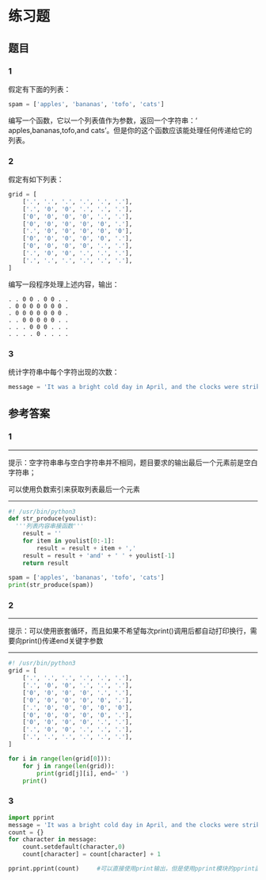 # 练习题

## 题目

### 1

假定有下面的列表：

```python
spam = ['apples', 'bananas', 'tofo', 'cats']
```

编写一个函数，它以一个列表值作为参数，返回一个字符串：‘ apples,bananas,tofo,and cats’。但是你的这个函数应该能处理任何传递给它的列表。

### 2

假定有如下列表：

```python
grid = [
    ['.', '.', '.', '.', '.', '.'],
    ['.', '0', '0', '.', '.', '.'],
    ['0', '0', '0', '0', '.', '.'],
    ['0', '0', '0', '0', '0', '.'],
    ['.', '0', '0', '0', '0', '0'],
    ['0', '0', '0', '0', '0', '.'],
    ['0', '0', '0', '0', '.', '.'],
    ['.', '0', '0', '.', '.', '.'],
    ['.', '.', '.', '.', '.', '.'],  
]
```

编写一段程序处理上述内容，输出：

```
. . 0 0 . 0 0 . . 
. 0 0 0 0 0 0 0 . 
. 0 0 0 0 0 0 0 . 
. . 0 0 0 0 0 . . 
. . . 0 0 0 . . . 
. . . . 0 . . . . 
```

### 3

统计字符串中每个字符出现的次数：

```python
message = 'It was a bright cold day in April, and the clocks were striking thirteen'
```





## 参考答案

### 1

---

提示：空字符串串与空白字符串并不相同，题目要求的输出最后一个元素前是空白字符串；

可以使用负数索引来获取列表最后一个元素

---

```python
#! /usr/bin/python3
def str_produce(youlist):
  '''列表内容串接函数'''
    result = ''
    for item in youlist[0:-1]:
        result = result + item + ','
    result = result + 'and' + ' ' + youlist[-1]
    return result
  
spam = ['apples', 'bananas', 'tofo', 'cats']
print(str_produce(spam))
```

### 2

---

提示：可以使用嵌套循环，而且如果不希望每次print()调用后都自动打印换行，需要向print()传递end关键字参数

---

```python
#! /usr/bin/python3
grid = [
    ['.', '.', '.', '.', '.', '.'],
    ['.', '0', '0', '.', '.', '.'],
    ['0', '0', '0', '0', '.', '.'],
    ['0', '0', '0', '0', '0', '.'],
    ['.', '0', '0', '0', '0', '0'],
    ['0', '0', '0', '0', '0', '.'],
    ['0', '0', '0', '0', '.', '.'],
    ['.', '0', '0', '.', '.', '.'],
    ['.', '.', '.', '.', '.', '.'],  
]

for i in range(len(grid[0])):
    for j in range(len(grid)):
        print(grid[j][i], end=' ')
    print()
```

### 3

```python
import pprint
message = 'It was a bright cold day in April, and the clocks were striking thirteen'
count = {}
for character in message:
    count.setdefault(character,0)
    count[character] = count[character] + 1

pprint.pprint(count)     #可以直接使用print输出，但是使用pprint模块的pprint函数来打印字典，输出会更好看
```





